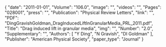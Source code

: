 {
    "date": "2011-01-01",
    "Volume": "106.0",
    "image": "",
    "videos": "",
    "Pages": "028001",
    "press": "",
    "Publication": "Physical Review Letters",
    "link": "",
    "PDF": "DingGravishGoldman_DragInducedLiftInGranularMedia_PRL_2011.pdf",
    "Title": "Drag induced lift in granular media",
    "img": "",
    "Number": "2.0",
    "Supplementary": "",
    "Authors": [
        "Y Ding",
        "N Gravish",
        "DI Goldman"
    ],
    "Publisher": "American Physical Society",
    "paper_type": "Journal"
}
